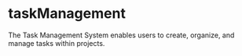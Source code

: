 # taskManagement
The Task Management System enables users to create, organize, and manage tasks within projects.

